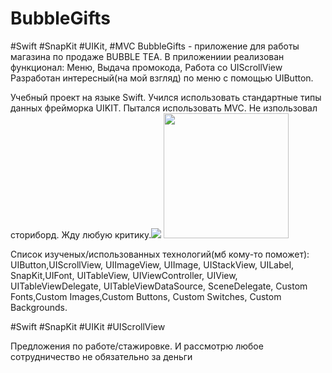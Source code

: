 # BubbleGifts
#Swift #SnapKit #UIKit, #MVC 
BubbleGifts - приложение для работы магазина по продаже BUBBLE TEA.
В приложениии реализован функционал: Меню, Выдача промокода, Работа со UIScrollView
Разработан интересный(на мой взгляд) по меню с помощью UIButton.

Учебный проект на языке Swift. 
Учился использовать стандартные типы данных фрейморка UIKIT.
Пытался использовать MVC. Не изпользовал сториборд. Жду любую критику.![](https://github.com/BelyahRU/BubbleGifts/assets/93776512/019e0157-014d-4041-85aa-6fcd027fd533)
<img src="https://github.com/BelyahRU/BubbleGifts/assets/93776512/019e0157-014d-4041-85aa-6fcd027fd533" width="200" />


Список изученых/использованных технологий(мб кому-то поможет): 
UIButton,UIScrollView, UIImageView, UIImage, UIStackView, UILabel, SnapKit,UIFont, UITableView, UIViewController, UIView,
UITableViewDelegate, UITableViewDataSource, SceneDelegate, Custom Fonts,Custom Images,Custom Buttons, Custom Switches, 
Custom Backgrounds.

#Swift #SnapKit #UIKit #UIScrollView

Предложения по работе/стажировке. И рассмотрю любое сотрудничество не обязательно за деньги
